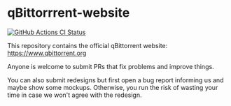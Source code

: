 qBittorrrent-website
===
[![GitHub Actions CI Status](https://github.com/qbittorrent/qBittorrent-website/workflows/CI/badge.svg)](https://github.com/qbittorrent/qBittorrent-website/actions)

This repository contains the official qBittorrent website: https://www.qbittorrent.org

Anyone is welcome to submit PRs that fix problems and improve things.

You can also submit redesigns but first open a bug report informing us and maybe show some mockups. Otherwise, you run the risk of wasting your time in case we won't agree with the redesign.
